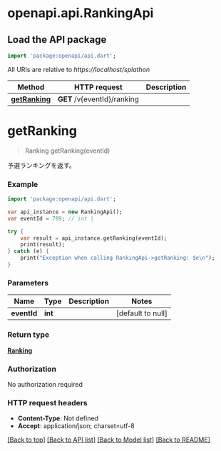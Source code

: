 # openapi.api.RankingApi

## Load the API package
```dart
import 'package:openapi/api.dart';
```

All URIs are relative to *https://localhost/splathon*

Method | HTTP request | Description
------------- | ------------- | -------------
[**getRanking**](RankingApi.md#getRanking) | **GET** /v{eventId}/ranking | 


# **getRanking**
> Ranking getRanking(eventId)



予選ランキングを返す。

### Example 
```dart
import 'package:openapi/api.dart';

var api_instance = new RankingApi();
var eventId = 789; // int | 

try { 
    var result = api_instance.getRanking(eventId);
    print(result);
} catch (e) {
    print("Exception when calling RankingApi->getRanking: $e\n");
}
```

### Parameters

Name | Type | Description  | Notes
------------- | ------------- | ------------- | -------------
 **eventId** | **int**|  | [default to null]

### Return type

[**Ranking**](Ranking.md)

### Authorization

No authorization required

### HTTP request headers

 - **Content-Type**: Not defined
 - **Accept**: application/json; charset=utf-8

[[Back to top]](#) [[Back to API list]](../README.md#documentation-for-api-endpoints) [[Back to Model list]](../README.md#documentation-for-models) [[Back to README]](../README.md)

